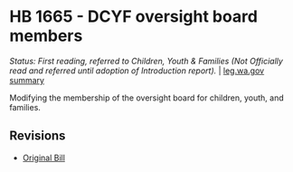 # HB 1665 - DCYF oversight board members
*Status: First reading, referred to Children, Youth & Families (Not Officially read and referred until adoption of Introduction report).* | [leg.wa.gov summary](https://app.leg.wa.gov/billsummary?BillNumber=1665&Year=2021)

Modifying the membership of the oversight board for children, youth, and families.

## Revisions
* [Original Bill](1/)